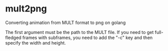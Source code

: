 # mult2png
Converting animation from MULT format to png on golang

The first argument must be the path to the MULT file.
If you need to get full-fledged frames with subframes, you need to add the "-c" key and then specify the width and height.

